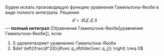 Будем искать производящую функцию уравнения Гамильтона-Якоби в
виде полного интеграла. Решение $$𝑆 = 𝑆(\vec 𝑞,\vec 𝛼, 𝑡)$$ — **полный интеграл** [[Уравнение Гамильтона-Якоби|уравнения Гамильтона-Якоби]], если
1. S удовлетворяет уравнению Гамильтона-Якоби
2. $det \left(︁\frac{𝜕^2𝑆}{𝜕\vec 𝑞_𝑖𝜕\tilde{\vec q_j}} \right)︁ \neq 0$